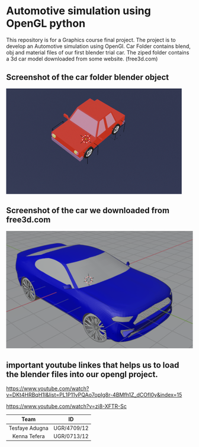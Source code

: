 # Automotive simulation using OpenGL python
This repository is for a Graphics course final project. The project is to develop an Automotive simulation using OpenGl. Car Folder contains blend, obj and material files of our first blender trial car. The ziped folder contains a 3d car model downloaded from some website. (free3d.com)
## Screenshot of the car folder blender object 
![New-car](Trials/newcar.PNG)
## Screenshot of the car we downloaded from free3d.com
![Automotive-simulation](Trials/image.PNG)

## important youtube linkes that helps us to load the blender files into our opengl project.
https://www.youtube.com/watch?v=DKt4HRBqH1I&list=PL1P11yPQAo7opIg8r-4BMfh1Z_dCOfI0y&index=15

https://www.youtube.com/watch?v=zi8-XFTR-Sc

|   Team             | ID          |
|:------------------:|:-----------:|
| Tesfaye Adugna     |UGR/4709/12  |
| Kenna Tefera       |UGR/0713/12  |
